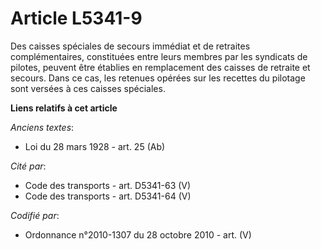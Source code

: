 # Article L5341-9

Des caisses spéciales de secours immédiat et de retraites complémentaires, constituées entre leurs membres par les syndicats
de pilotes, peuvent être établies en remplacement des caisses de retraite et secours. Dans ce cas, les retenues opérées sur
les recettes du pilotage sont versées à ces caisses spéciales.

**Liens relatifs à cet article**

_Anciens textes_:

  - Loi du 28 mars 1928 - art. 25 (Ab)

_Cité par_:

  - Code des transports - art. D5341-63 (V)
  - Code des transports - art. D5341-64 (V)

_Codifié par_:

  - Ordonnance n°2010-1307 du 28 octobre 2010 - art. (V)
